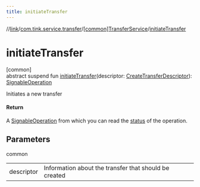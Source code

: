 ```yaml
---
title: initiateTransfer
---
```

//[link](../../../index.html)/[com.tink.service.transfer](../index.html)/[[common]TransferService](index.html)/[initiateTransfer](initiate-transfer.html)



# initiateTransfer



[common]\
abstract suspend fun [initiateTransfer](initiate-transfer.html)(descriptor: [CreateTransferDescriptor](../[common]-create-transfer-descriptor/index.html)): [SignableOperation](../../com.tink.model.transfer/[common]-signable-operation/index.html)



Initiates a new transfer



#### Return



A [SignableOperation](../../com.tink.model.transfer/[common]-signable-operation/index.html) from which you can read the [status](../../com.tink.model.transfer/[common]-signable-operation/-status/index.html) of the operation.



## Parameters


common

| | |
|---|---|
| descriptor | Information about the transfer that should be created |




